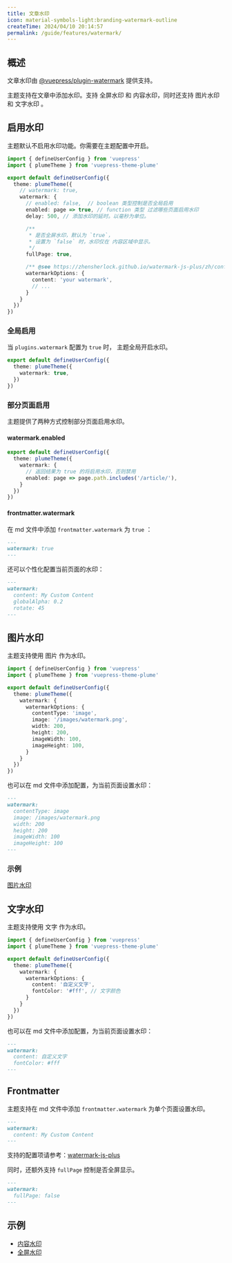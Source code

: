 ```yaml
---
title: 文章水印
icon: material-symbols-light:branding-watermark-outline
createTime: 2024/04/10 20:14:57
permalink: /guide/features/watermark/
---
```


## 概述

文章水印由 [@vuepress/plugin-watermark](https://ecosystem.vuejs.press/zh/plugins/features/watermark.html) 提供支持。

主题支持在文章中添加水印。支持 全屏水印 和 内容水印，同时还支持 图片水印 和 文字水印 。

## 启用水印

主题默认不启用水印功能。你需要在主题配置中开启。

```ts title=".vuepress/config.ts"
import { defineUserConfig } from 'vuepress'
import { plumeTheme } from 'vuepress-theme-plume'

export default defineUserConfig({
  theme: plumeTheme({
    // watermark: true,
    watermark: {
      // enabled: false,  // boolean 类型控制是否全局启用
      enabled: page => true, // function 类型 过滤哪些页面启用水印
      delay: 500, // 添加水印的延时。以毫秒为单位。

      /**
       * 是否全屏水印，默认为 `true`，
       * 设置为 `false` 时，水印仅在 内容区域中显示。
       */
      fullPage: true,

      /** @see https://zhensherlock.github.io/watermark-js-plus/zh/config/ */
      watermarkOptions: {
        content: 'your watermark',
        // ...
      }
    }
  })
})
```

### 全局启用

当 `plugins.watermark` 配置为 `true` 时， 主题全局开启水印。

```ts
export default defineUserConfig({
  theme: plumeTheme({
    watermark: true,
  })
})
```

### 部分页面启用

主题提供了两种方式控制部分页面启用水印。

#### watermark.enabled

```ts
export default defineUserConfig({
  theme: plumeTheme({
    watermark: {
      // 返回结果为 true 的将启用水印，否则禁用
      enabled: page => page.path.includes('/article/'),
    }
  })
})
```

#### frontmatter.watermark

在 md 文件中添加 `frontmatter.watermark` 为 `true` ：

```md
---
watermark: true
---
```

还可以个性化配置当前页面的水印：

```md
---
watermark:
  content: My Custom Content
  globalAlpha: 0.2
  rotate: 45
---
```

## 图片水印

主题支持使用 图片 作为水印。

```ts
import { defineUserConfig } from 'vuepress'
import { plumeTheme } from 'vuepress-theme-plume'

export default defineUserConfig({
  theme: plumeTheme({
    watermark: {
      watermarkOptions: {
        contentType: 'image',
        image: '/images/watermark.png',
        width: 200,
        height: 200,
        imageWidth: 100,
        imageHeight: 100,
      }
    }
  })
})
```

也可以在 md 文件中添加配置，为当前页面设置水印：

```md
---
watermark:
  contentType: image
  image: /images/watermark.png
  width: 200
  height: 200
  imageWidth: 100
  imageHeight: 100
---
```

### 示例

[图片水印](/article/i4cuuonn/)

## 文字水印

主题支持使用 文字 作为水印。

```ts
import { defineUserConfig } from 'vuepress'
import { plumeTheme } from 'vuepress-theme-plume'

export default defineUserConfig({
  theme: plumeTheme({
    watermark: {
      watermarkOptions: {
        content: '自定义文字',
        fontColor: '#fff', // 文字颜色
      }
    }
  })
})
```

也可以在 md 文件中添加配置，为当前页面设置水印：

```md
---
watermark:
  content: 自定义文字
  fontColor: #fff
---
```

## Frontmatter

主题支持在 md 文件中添加 `frontmatter.watermark` 为单个页面设置水印。

```md
---
watermark:
  content: My Custom Content
---
```

支持的配置项请参考：[watermark-js-plus](https://zhensherlock.github.io/watermark-js-plus/zh/config/)

同时，还额外支持 `fullPage` 控制是否全屏显示。

```md
---
watermark:
  fullPage: false
---
```

## 示例

- [内容水印](/article/2z59hh8g/)
- [全屏水印](/article/97s6ha1e/)
